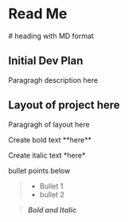 <H1>Read Me</H1>
# heading with MD format

<H2>Initial Dev Plan</H2>
<P>Paragragh description here</P>

<H2>Layout of project here</H2>
<p>Paragragh of layout here</p>

<p>Create bold text **here**</p>
<p>Create italic text *here*</p>

bullet points below <br>
>    - Bullet 1 <br>
>    - bullet 2 <br>

>   ***Bold and Italic*** </p>

